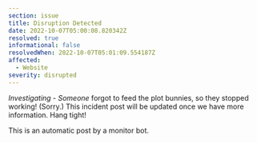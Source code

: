 ```yaml
---
section: issue
title: Disruption Detected
date: 2022-10-07T05:00:08.820342Z
resolved: true
informational: false
resolvedWhen: 2022-10-07T05:01:09.554187Z
affected:
  - Website
severity: disrupted
---
```

*Investigating* - _Someone_ forgot to feed the plot bunnies, so they stopped working! (Sorry.) This incident post will be updated once we have more information. Hang tight!

This is an automatic post by a monitor bot.
        